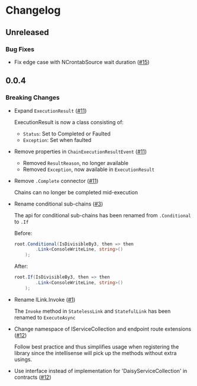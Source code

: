 # Changelog

## Unreleased
### Bug Fixes

- Fix edge case with NCrontabSource wait duration ([#15](https://github.com/DaisyFx/DaisyFx/pull/15))


## 0.0.4
### Breaking Changes

- Expand `ExecutionResult` ([#11](https://github.com/DaisyFx/DaisyFx/pull/11))

  ExecutionResult is now a class consisting of:
  - `Status`: Set to Completed or Faulted
  - `Exception`: Set when faulted

- Remove properties in `ChainExecutionResultEvent` ([#11](https://github.com/DaisyFx/DaisyFx/pull/11))

  - Removed `ResultReason`, no longer available
  - Removed `Exception`, now available in `ExecutionResult`

- Remove `.Complete` connector ([#11](https://github.com/DaisyFx/DaisyFx/pull/11))

  Chains can no longer be completed mid-execution

- Rename conditional sub-chains ([#3](https://github.com/DaisyFx/DaisyFx/pull/3))

  The api for conditional sub-chains has been renamed from `.Conditional` to `.If`

  Before:
  ```csharp
  root.Conditional(IsDivisibleBy3, then => then
          .Link<ConsoleWriteLine, string>()
      );
  ```

  After:
  ```csharp
  root.If(IsDivisibleBy3, then => then
          .Link<ConsoleWriteLine, string>()
      );
  ```

- Rename ILink.Invoke ([#1](https://github.com/DaisyFx/DaisyFx/pull/1))

  The `Invoke` method in `StatelessLink` and `StatefulLink` has been renamed to `ExecuteAsync`

 - Change namespace of IServiceCollection and endpoint route extensions ([#12](https://github.com/DaisyFx/DaisyFx/pull/12))  

   Follow best practice and thus simplifies usage when registering the library since the intellisense will pick up the methods without extra usings.
   
 - Use interface instead of implementation for 'DaisyServiceCollection' in contracts ([#12](https://github.com/DaisyFx/DaisyFx/pull/12))  

